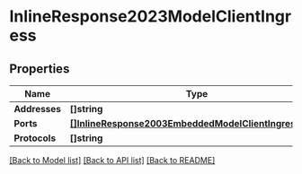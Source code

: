 # InlineResponse2023ModelClientIngress

## Properties

Name | Type | Description | Notes
------------ | ------------- | ------------- | -------------
**Addresses** | **[]string** |  | 
**Ports** | [**[]InlineResponse2003EmbeddedModelClientIngressPorts**](inline_response_200_3__embedded_model_clientIngress_ports.md) |  | 
**Protocols** | **[]string** |  | 

[[Back to Model list]](../README.md#documentation-for-models) [[Back to API list]](../README.md#documentation-for-api-endpoints) [[Back to README]](../README.md)


